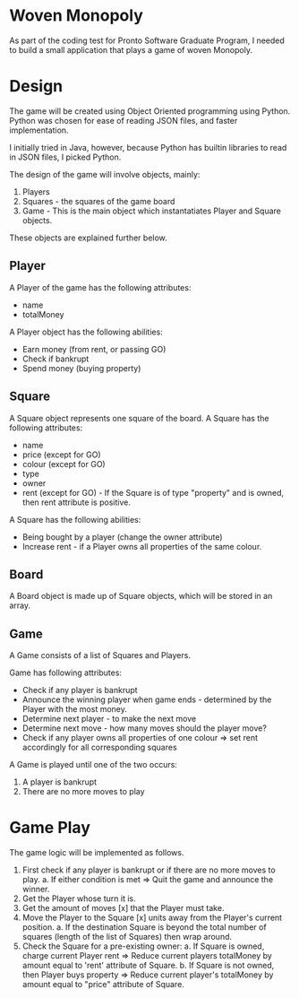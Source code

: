 # Woven Monopoly

As part of the coding test for Pronto Software Graduate Program, I needed to build a small application that plays a game of woven Monopoly.

# Design

The game will be created using Object Oriented programming using Python. Python was chosen for ease of reading JSON files, and faster implementation.

I initially tried in Java, however, because Python has builtin libraries to read in JSON files, I picked Python.

The design of the game will involve objects, mainly:

  1. Players
  2. Squares - the squares of the game board
  3. Game - This is the main object which instantatiates Player and Square objects.

These objects are explained further below.

## Player

A Player of the game has the following attributes:

  * name
  * totalMoney

A Player object has the following abilities:

  * Earn money (from rent, or passing GO)
  * Check if bankrupt
  * Spend money (buying property)

## Square

A Square object represents one square of the board. A Square has the following attributes:

  * name
  * price (except for GO)
  * colour (except for GO)
  * type
  * owner
  * rent (except for GO) - If the Square is of type "property" and is owned, then rent attribute is positive.

A Square has the following abilities:

  * Being bought by a player (change the owner attribute)
  * Increase rent - if a Player owns all properties of the same colour.

## Board

A Board object is made up of Square objects, which will be stored in an array.

## Game

A Game consists of a list of Squares and Players.

Game has following attributes:

  * Check if any player is bankrupt
  * Announce the winning player when game ends - determined by the Player with the most money.
  * Determine next player - to make the next move
  * Determine next move - how many moves should the player move?
  * Check if any player owns all properties of one colour => set rent accordingly for all corresponding squares

A Game is played until one of the two occurs:

  1. A player is bankrupt
  2. There are no more moves to play

# Game Play
The game logic will be implemented as follows.

  1. First check if any player is bankrupt or if there are no more moves to play.
    a. If either condition is met => Quit the game and announce the winner.
  2. Get the Player whose turn it is.
  3. Get the amount of moves [x] that the Player must take.
  4. Move the Player to the Square [x] units away from the Player's current position.
    a. If the destination Square is beyond the total number of squares (length of the list of Squares) then wrap around.
  5. Check the Square for a pre-existing owner:
    a. If Square is owned, charge current Player rent => Reduce current players totalMoney by amount equal to 'rent' attribute of Square.
    b. If Square is not owned, then Player buys property => Reduce current player's totalMoney by amount equal to "price" attribute of Square.
